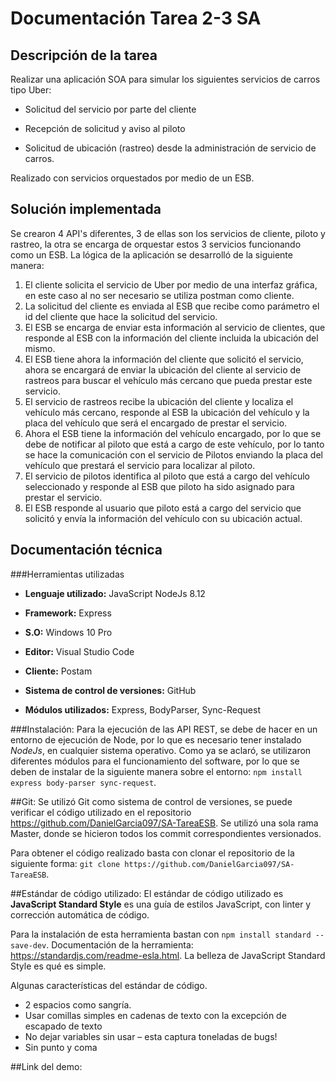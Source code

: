 # Documentación Tarea 2-3 SA## Descripción de la tareaRealizar una aplicación SOA para simular los siguientes servicios de carros tipo Uber:* Solicitud del servicio por parte del cliente+ Recepción de solicitud y aviso al piloto- Solicitud de ubicación (rastreo) desde la administración de servicio de carros.Realizado con servicios orquestados por medio de un ESB.## Solución implementadaSe crearon 4 API's diferentes, 3 de ellas son los servicios de cliente, piloto y rastreo, la otra se encarga de orquestar estos 3 servicios funcionando como un ESB.La lógica de la aplicación se desarrolló de la siguiente manera:1. El cliente solicita el servicio de Uber por medio de una interfaz gráfica, en este caso al no ser necesario se utiliza postman como cliente.2. La solicitud del cliente es enviada al ESB que recibe como parámetro el id del cliente que hace la solicitud del servicio.3. El ESB se encarga de enviar esta información al servicio de clientes, que responde al ESB con la información del cliente incluida la ubicación del mismo.4. El ESB tiene ahora la información del cliente que solicitó el servicio, ahora se encargará de enviar la ubicación del cliente al servicio de rastreos para buscar el vehículo más cercano que pueda prestar este servicio.5. El servicio de rastreos recibe la ubicación del cliente y localiza el vehículo más cercano, responde al ESB la ubicación del vehículo y la placa del vehículo que será el encargado de prestar el servicio.6. Ahora el ESB tiene la información del vehículo encargado, por lo que se debe de notificar al piloto que está a cargo de este vehículo, por lo tanto se hace la comunicación con el servicio de Pilotos enviando la placa del vehículo que prestará el servicio para localizar al piloto.7. El servicio de pilotos identifica al piloto que está a cargo del vehículo seleccionado y responde al ESB que piloto ha sido asignado para prestar el servicio.8. El ESB responde al usuario que piloto está a cargo del servicio que solicitó y envía la información del vehículo con su ubicación actual.## Documentación técnica###Herramientas utilizadas* **Lenguaje utilizado:** JavaScript NodeJs 8.12* **Framework:** Express* **S.O:** Windows 10 Pro* **Editor:** Visual Studio Code* **Cliente:** Postam* **Sistema de control de versiones:** GitHub* **Módulos utilizados:** Express, BodyParser, Sync-Request###Instalación:Para la ejecución de las API REST, se debe de hacer en un entorno de ejecución de Node, por lo que es necesario tener instalado *NodeJs*, en cualquier sistema operativo. Como ya se aclaró, se utilizaron diferentes módulos para el funcionamiento del software, por lo que se deben de instalar de la siguiente manera sobre el entorno: `npm install express body-parser sync-request`.##Git:Se utilizó Git como sistema de control de versiones, se puede verificar el código utilizado en el repositorio https://github.com/DanielGarcia097/SA-TareaESB. Se utilizó una sola rama Master, donde se hicieron todos los commit correspondientes versionados.Para obtener el código realizado basta con clonar el repositorio de la siguiente forma:`git clone https://github.com/DanielGarcia097/SA-TareaESB`.##Estándar de código utilizado:El estándar de código utilizado es **JavaScript Standard Style** es una guía de estilos JavaScript, con linter y corrección automática de código. Para la instalación de esta herramienta bastan con `npm install standard --save-dev`.Documentación de la herramienta: https://standardjs.com/readme-esla.html.La belleza de JavaScript Standard Style es qué es simple. Algunas características del estándar de código.* 2 espacios como sangría.* Usar comillas simples en cadenas de texto con la excepción de escapado de texto* No dejar variables sin usar – esta captura toneladas de bugs!* Sin punto y coma##Link del demo: